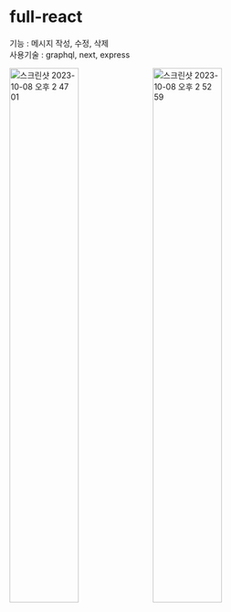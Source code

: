 # full-react

기능 : 메시지 작성, 수정, 삭제 <br/>
사용기술 : graphql, next, express<br/>

<img width="49%" alt="스크린샷 2023-10-08 오후 2 47 01" src="https://github.com/howwant/full-react/assets/111282684/afa77830-1343-44f6-965e-42162ee113b3">
<img width="49%" alt="스크린샷 2023-10-08 오후 2 52 59" src="https://github.com/howwant/full-react/assets/111282684/76a4b06b-a482-4263-a89c-bd41a6eddd95">
